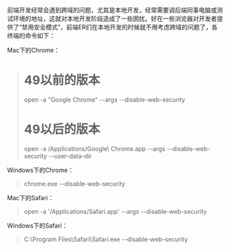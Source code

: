 前端开发经常会遇到跨域的问题，尤其是本地开发，经常需要调后端同事电脑或测试环境的地址，这就对本地开发阶段造成了一些困扰。好在一些浏览器对开发者提供了“禁用安全模式”，前端ER们在本地开发的时候就不用考虑跨域的问题了，各终端的命令如下：

Mac下的Chrome：
> # 49以前的版本
> open -a "Google Chrome" --args --disable-web-security
> # 49以后的版本
> open -a /Applications/Google\ Chrome.app --args --disable-web-security --user-data-dir

Windows下的Chrome：
> chrome.exe --disable-web-security

Mac下的Safari：
> open -a '/Applications/Safari.app' --args --disable-web-security

Windows下的Safari：
> C:\Program Files\Safari\Safari.exe --disable-web-security
